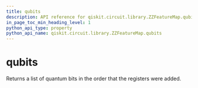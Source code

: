```yaml
---
title: qubits
description: API reference for qiskit.circuit.library.ZZFeatureMap.qubits
in_page_toc_min_heading_level: 1
python_api_type: property
python_api_name: qiskit.circuit.library.ZZFeatureMap.qubits
---
```


# qubits

Returns a list of quantum bits in the order that the registers were added.

